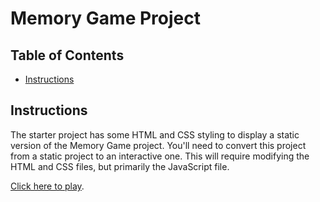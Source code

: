 # Memory Game Project

## Table of Contents

* [Instructions](#instructions)

## Instructions

The starter project has some HTML and CSS styling to display a static version of the Memory Game project. You'll need to convert this project from a static project to an interactive one. This will require modifying the HTML and CSS files, but primarily the JavaScript file.



[Click here to play](https://jdlmasangkay.github.io/Memory-Game/).
